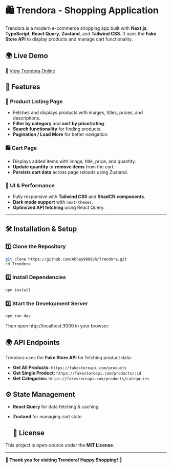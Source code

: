 # 🛍️ Trendora - Shopping Application  

Trendora is a modern e-commerce shopping app built with **Next.js**, **TypeScript**, **React Query**, **Zustand**, and **Tailwind CSS**. It uses the **Fake Store API** to display products and manage cart functionality.  


## 🌍 Live Demo  
🔗 [View Trendora Online](https://trendora.vercel.app/)  

## 🚀 Features  

### **🛒 Product Listing Page**
- Fetches and displays products with images, titles, prices, and descriptions.
- **Filter by category** and **sort by price/rating**.
- **Search functionality** for finding products.
- **Pagination / Load More** for better navigation.

### **🛍️ Cart Page**
- Displays added items with image, title, price, and quantity.
- **Update quantity** or **remove items** from the cart.
- **Persists cart data** across page reloads using Zustand.

### **🎨 UI & Performance**
- Fully responsive with **Tailwind CSS** and **ShadCN components**.
- **Dark mode support** with `next-themes`.
- **Optimized API fetching** using React Query.

---

## 🛠️ Installation & Setup  

### **1️⃣ Clone the Repository**
```sh
git clone https://github.com/Abhay9999Sh/Trendora.git
cd Trendora
```
### **2️⃣ Install Dependencies**
```sh
npm install
```
### **3️⃣ Start the Development Server**
```sh
npm run dev
```
Then open http://localhost:3000 in your browser.

## 🌍 API Endpoints  
Trendora uses the **Fake Store API** for fetching product data:  

- **Get All Products:** `https://fakestoreapi.com/products`  
- **Get Single Product:** `https://fakestoreapi.com/products/:id`  
- **Get Categories:** `https://fakestoreapi.com/products/categories`  

## ⚙️ State Management  
- **React Query** for data fetching & caching.  
- **Zustand** for managing cart state.

  ## 📜 License  
This project is open-source under the **MIT License**.  

---

**🎉 Thank you for visiting Trendora! Happy Shopping! 🛒**

